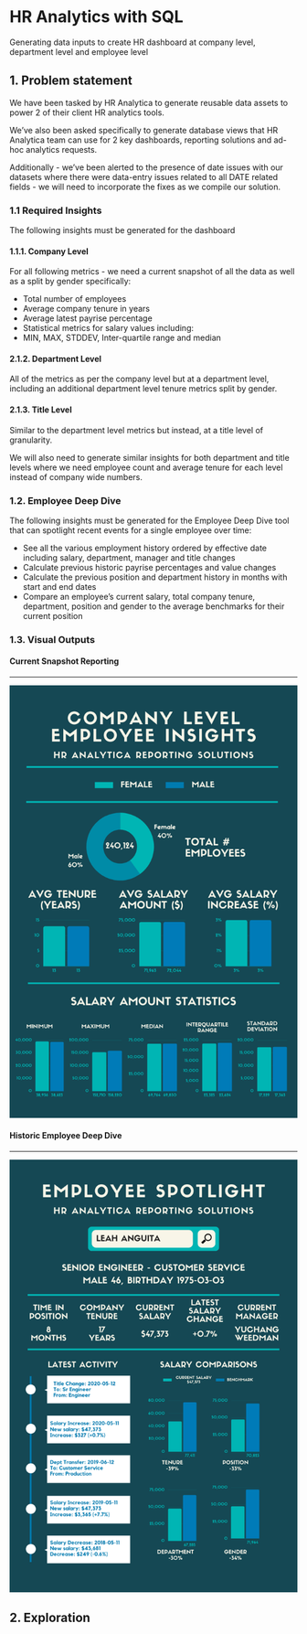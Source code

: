 # HR Analytics with SQL
Generating data inputs to create HR dashboard at company level, department level and employee level

## 1. Problem statement

We have been tasked by HR Analytica to generate reusable data assets to power 2 of their client HR analytics tools.

We’ve also been asked specifically to generate database views that HR Analytica team can use for 2 key dashboards, reporting solutions and ad-hoc analytics requests.

Additionally - we’ve been alerted to the presence of date issues with our datasets where there were data-entry issues related to all DATE related fields - we will need to incorporate the fixes as we compile our solution.

### 1.1 Required Insights
The following insights must be generated for the dashboard
#### 1.1.1. Company Level
For all following metrics - we need a current snapshot of all the data as well as a split by gender specifically:

- Total number of employees
- Average company tenure in years
- Average latest payrise percentage
- Statistical metrics for salary values including:
- MIN, MAX, STDDEV, Inter-quartile range and median

#### 2.1.2. Department Level
All of the metrics as per the company level but at a department level, including an additional department level tenure metrics split by gender.

#### 2.1.3. Title Level
Similar to the department level metrics but instead, at a title level of granularity.

We will also need to generate similar insights for both department and title levels where we need employee count and average tenure for each level instead of company wide numbers.

### 1.2. Employee Deep Dive
The following insights must be generated for the Employee Deep Dive tool that can spotlight recent events for a single employee over time:

- See all the various employment history ordered by effective date including salary, department, manager and title changes
- Calculate previous historic payrise percentages and value changes
- Calculate the previous position and department history in months with start and end dates
- Compare an employee’s current salary, total company tenure, department, position and gender to the average benchmarks for their current position

### 1.3. Visual Outputs

#### Current Snapshot Reporting
___
<img src="/Company level.png"/>

#### Historic Employee Deep Dive
___
<img src="/Employee Deepdive.png"/>


## 2. Exploration
